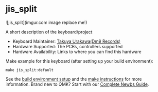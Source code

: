 # jis_split

![jis_split](imgur.com image replace me!)

A short description of the keyboard/project

* Keyboard Maintainer: [Takuya Urakawa(Dm9 Records)](https://github.com/hsgw)
* Hardware Supported: The PCBs, controllers supported
* Hardware Availability: Links to where you can find this hardware

Make example for this keyboard (after setting up your build environment):

    make jis_split:default

See the [build environment setup](https://docs.qmk.fm/#/getting_started_build_tools) and the [make instructions](https://docs.qmk.fm/#/getting_started_make_guide) for more information. Brand new to QMK? Start with our [Complete Newbs Guide](https://docs.qmk.fm/#/newbs).
